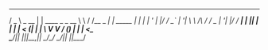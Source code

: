 <!-- Jai Shree Ram -->

  ___        _               __        __         _        
 / _ \ _ __ | | ____ _ _ __  \ \      / /__  _ __| | _____ 
| | | | '_ \| |/ / _` | '__|  \ \ /\ / / _ \| '__| |/ / __|
| |_| | | | |   < (_| | |      \ V  V / (_) | |  |   <\__ \
 \___/|_| |_|_|\_\__,_|_|       \_/\_/ \___/|_|  |_|\_\___/
                                                           